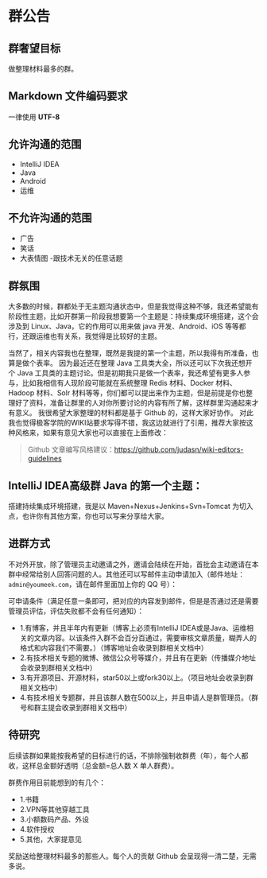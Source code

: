 # 群公告

## 群奢望目标

做整理材料最多的群。

## Markdown 文件编码要求

一律使用 **UTF-8**

## 允许沟通的范围

- IntelliJ IDEA
- Java
- Android
- 运维

## 不允许沟通的范围

- 广告
- 笑话
- 大表情图
-跟技术无关的任意话题

## 群氛围

大多数的时候，群都处于无主题沟通状态中，但是我觉得这种不够，我还希望能有阶段性主题，比如开群第一阶段我想要第一个主题是：持续集成环境搭建，这个会涉及到 Linux、Java，它的作用可以用来做 java 开发、Android、iOS 等等都行，还跟运维也有关系，我觉得是比较好的主题。

当然了，相关内容我也在整理，既然是我提的第一个主题，所以我得有所准备，也算是做个表率。 因为最近还在整理 Java 工具类大全，所以还可以下次我还想开个 Java 工具类的主题讨论。但是初期我只是做一个表率，我还希望有更多人参与，比如我相信有人现阶段可能就在系统整理 Redis 材料、Docker 材料、Hadoop 材料、Solr 材料等等，你们都可以提出来作为主题，但是前提是你也整理好了资料，准备让群里的人对你所要讨论的内容有所了解，这样群里沟通起来才有意义。 我很希望大家整理的材料都是基于 Github 的，这样大家好协作。 对此我也觉得极客学院的WIKI站要求写得不错，我这边就进行了引用，推荐大家按这种风格来，如果有意见大家也可以直接在上面修改：

> Github 文章编写风格建议：<https://github.com/judasn/wiki-editors-guidelines>

## IntelliJ IDEA高级群 Java 的第一个主题：

搭建持续集成环境搭建，我是以 Maven+Nexus+Jenkins+Svn+Tomcat 为切入点，也许你有其他方案，你也可以写来分享给大家。

## 进群方式

不对外开放，除了管理员主动邀请之外，邀请会陆续在开始，首批会主动邀请在本群中经常给别人回答问题的人。其他还可以写邮件主动申请加入（邮件地址：`admin@youmeek.com`，请在邮件里面加上你的 QQ 号）：

可申请条件（满足任意一条即可，把对应的内容发到邮件，但是是否通过还是需要管理员评估，评估失败都不会有任何通知）：

- 1.有博客，并且半年内有更新（博客上必须有IntelliJ IDEA或是Java、运维相关的文章内容。以该条件入群不会百分百通过，需要审核文章质量，糊弄人的格式和内容我们不需要。）（博客地址会收录到群相关文档中）
- 2.有技术相关专题的微博、微信公众号等媒介，并且有在更新（传播媒介地址会收录到群相关文档中）
- 3.有开源项目、开源材料，star50以上或fork30以上。（项目地址会收录到群相关文档中）
- 4.有技术相关专题群，并且该群人数在500以上，并且申请人是群管理员。（群号和群主提会收录到群相关文档中）

## 待研究

后续该群如果能按我希望的目标进行的话，不排除强制收群费（年），每个人都收，这样总金额好透明（总金额=总人数 X 单人群费）。

群费作用目前能想到的有几个：

- 1.书籍
- 2.VPN等其他穿越工具
- 3.小额数码产品、外设
- 4.软件授权
- 5.其他，大家提意见

奖励送给整理材料最多的那些人。每个人的贡献 Github 会呈现得一清二楚，无需多说。